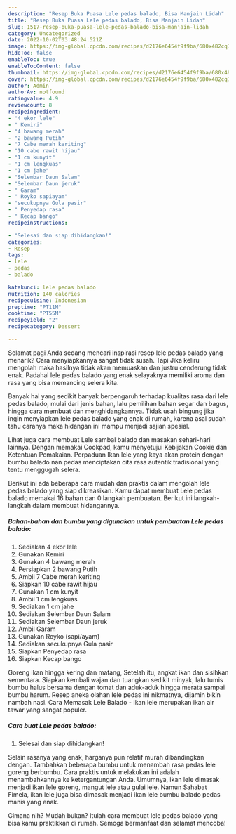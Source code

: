 ```yaml
---
description: "Resep Buka Puasa Lele pedas balado, Bisa Manjain Lidah"
title: "Resep Buka Puasa Lele pedas balado, Bisa Manjain Lidah"
slug: 1517-resep-buka-puasa-lele-pedas-balado-bisa-manjain-lidah
category: Uncategorized
date: 2022-10-02T03:48:24.521Z
image: https://img-global.cpcdn.com/recipes/d2176e6454f9f9ba/680x482cq70/lele-pedas-balado-foto-resep-utama.jpg
hideToc: false
enableToc: true
enableTocContent: false
thumbnail: https://img-global.cpcdn.com/recipes/d2176e6454f9f9ba/680x482cq70/lele-pedas-balado-foto-resep-utama.jpg
cover: https://img-global.cpcdn.com/recipes/d2176e6454f9f9ba/680x482cq70/lele-pedas-balado-foto-resep-utama.jpg
author: Admin
authorAv: notfound
ratingvalue: 4.9
reviewcount: 8
recipeingredient:
- "4 ekor lele"
- " Kemiri"
- "4 bawang merah"
- "2 bawang Putih"
- "7 Cabe merah keriting"
- "10 cabe rawit hijau"
- "1 cm kunyit"
- "1 cm lengkuas"
- "1 cm jahe"
- "Selembar Daun Salam"
- "Selembar Daun jeruk"
- " Garam"
- " Royko sapiayam"
- "secukupnya Gula pasir"
- " Penyedap rasa"
- " Kecap bango"
recipeinstructions:

- "Selesai dan siap dihidangkan!"
categories:
- Resep
tags:
- lele
- pedas
- balado

katakunci: lele pedas balado 
nutrition: 140 calories
recipecuisine: Indonesian
preptime: "PT11M"
cooktime: "PT55M"
recipeyield: "2"
recipecategory: Dessert

---
```



Selamat pagi Anda sedang mencari inspirasi resep lele pedas balado yang menarik? Cara menyiapkannya sangat tidak susah. Tapi Jika keliru mengolah maka hasilnya tidak akan memuaskan dan justru cenderung tidak enak. Padahal lele pedas balado yang enak selayaknya memiliki aroma dan rasa yang bisa memancing selera kita.


Banyak hal yang sedikit banyak berpengaruh terhadap kualitas rasa dari lele pedas balado, mulai dari jenis bahan, lalu pemilihan bahan segar dan bagus, hingga cara membuat dan menghidangkannya. Tidak usah bingung jika ingin menyiapkan lele pedas balado yang enak di rumah, karena asal sudah tahu caranya maka hidangan ini mampu menjadi sajian spesial.

Lihat juga cara membuat Lele sambal balado dan masakan sehari-hari lainnya. Dengan memakai Cookpad, kamu menyetujui Kebijakan Cookie dan Ketentuan Pemakaian. Perpaduan Ikan lele yang kaya akan protein dengan bumbu balado nan pedas menciptakan cita rasa autentik tradisional yang tentu menggugah selera.


Berikut ini ada beberapa cara mudah dan praktis dalam mengolah lele pedas balado yang siap dikreasikan. Kamu dapat membuat Lele pedas balado memakai 16 bahan dan 0 langkah pembuatan. Berikut ini langkah-langkah dalam membuat hidangannya.

<!--inarticleads1-->

##### Bahan-bahan dan bumbu yang digunakan untuk pembuatan Lele pedas balado:

1. Sediakan 4 ekor lele
1. Gunakan  Kemiri
1. Gunakan 4 bawang merah
1. Persiapkan 2 bawang Putih
1. Ambil 7 Cabe merah keriting
1. Siapkan 10 cabe rawit hijau
1. Gunakan 1 cm kunyit
1. Ambil 1 cm lengkuas
1. Sediakan 1 cm jahe
1. Sediakan Selembar Daun Salam
1. Sediakan Selembar Daun jeruk
1. Ambil  Garam
1. Gunakan  Royko (sapi/ayam)
1. Sediakan secukupnya Gula pasir
1. Siapkan  Penyedap rasa
1. Siapkan  Kecap bango


Goreng ikan hingga kering dan matang, Setelah itu, angkat ikan dan sisihkan sementara. Siapkan kembali wajan dan tuangkan sedikit minyak, lalu tumis bumbu halus bersama dengan tomat dan aduk-aduk hingga merata sampai bumbu harum. Resep aneka olahan lele pedas ini nikmatnya, dijamin bikin nambah nasi. Cara Memasak Lele Balado - Ikan lele merupakan ikan air tawar yang sangat populer. 

<!--inarticleads2-->

##### Cara buat Lele pedas balado:


1. Selesai dan siap dihidangkan!

Selain rasanya yang enak, harganya pun relatif murah dibandingkan dengan. Tambahkan beberapa bumbu untuk menambah rasa pedas lele goreng berbumbu. Cara praktis untuk melakukan ini adalah menambahkannya ke ketergantungan Anda. Umumnya, ikan lele dimasak menjadi ikan lele goreng, mangut lele atau gulai lele. Namun Sahabat Fimela, ikan lele juga bisa dimasak menjadi ikan lele bumbu balado pedas manis yang enak. 

Gimana nih? Mudah bukan? Itulah cara membuat lele pedas balado yang bisa kamu praktikkan di rumah. Semoga bermanfaat dan selamat mencoba!
